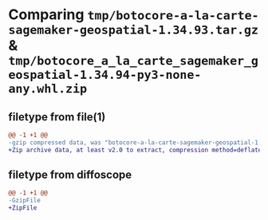 # Comparing `tmp/botocore-a-la-carte-sagemaker-geospatial-1.34.93.tar.gz` & `tmp/botocore_a_la_carte_sagemaker_geospatial-1.34.94-py3-none-any.whl.zip`

## filetype from file(1)

```diff
@@ -1 +1 @@
-gzip compressed data, was "botocore-a-la-carte-sagemaker-geospatial-1.34.93.tar", last modified: Sat Apr 27 01:01:05 2024, max compression
+Zip archive data, at least v2.0 to extract, compression method=deflate
```

## filetype from diffoscope

```diff
@@ -1 +1 @@
-GzipFile
+ZipFile
```

